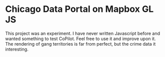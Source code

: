 # Chicago Data Portal on Mapbox GL JS

This project was an experiment. I have never written Javascript before and wanted something to test CoPilot. Feel free to use it and improve upon it.  The rendering of gang territories is far from perfect, but the crime data it interesting. 
